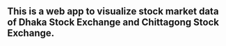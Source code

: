 ## This is a web app to visualize stock market data of Dhaka Stock Exchange and Chittagong Stock Exchange.
